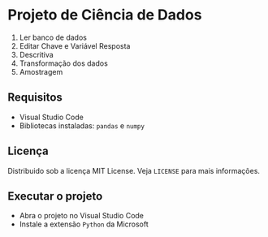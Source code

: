# Projeto de Ciência de Dados
1. Ler banco de dados
2. Editar Chave e Variável Resposta
3. Descritiva
4. Transformação dos dados
5. Amostragem

## Requisitos
- Visual Studio Code
- Bibliotecas instaladas: `pandas` e `numpy`

## Licença
Distribuido sob a licença MIT License. Veja `LICENSE` para mais informações.

## Executar o projeto
- Abra o projeto no Visual Studio Code 
- Instale a extensão `Python` da Microsoft


